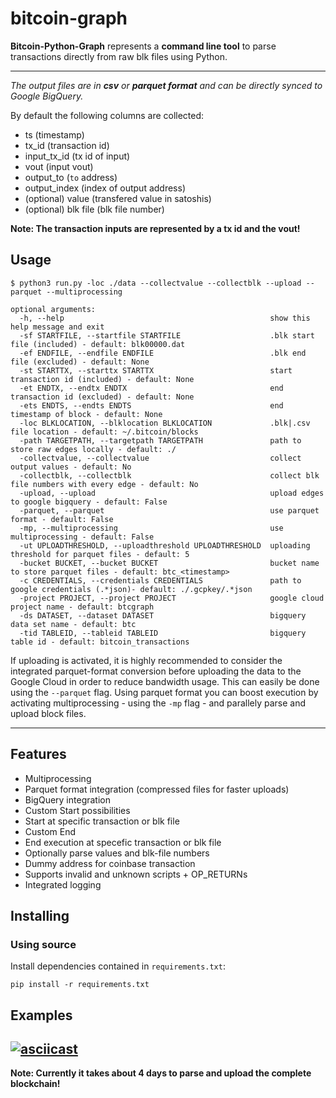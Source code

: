 # bitcoin-graph 


**Bitcoin-Python-Graph** represents a **command line tool** to parse transactions directly from raw blk files using Python. 


---

*The output files are in **csv** or **parquet format** and can be directly synced to Google BigQuery.*

By default the following columns are collected:

- ts (timestamp)
- tx_id (transaction id)
- input_tx_id (tx id of input)
- vout (input vout)
- output_to (`to` address)
- output_index (index of output address)
- (optional) value (transfered value in satoshis)
- (optional) blk file (blk file number)


**Note: The transaction inputs are represented by a tx id and the vout!** 

## Usage

```console
$ python3 run.py -loc ./data --collectvalue --collectblk --upload --parquet --multiprocessing

optional arguments:
  -h, --help                                              show this help message and exit
  -sf STARTFILE, --startfile STARTFILE                    .blk start file (included) - default: blk00000.dat
  -ef ENDFILE, --endfile ENDFILE                          .blk end file (excluded) - default: None
  -st STARTTX, --starttx STARTTX                          start transaction id (included) - default: None
  -et ENDTX, --endtx ENDTX                                end transaction id (excluded) - default: None
  -ets ENDTS, --endts ENDTS                               end timestamp of block - default: None
  -loc BLKLOCATION, --blklocation BLKLOCATION             .blk|.csv file location - default: ~/.bitcoin/blocks
  -path TARGETPATH, --targetpath TARGETPATH               path to store raw edges locally - default: ./
  -collectvalue, --collectvalue                           collect output values - default: No
  -collectblk, --collectblk                               collect blk file numbers with every edge - default: No
  -upload, --upload                                       upload edges to google bigquery - default: False
  -parquet, --parquet                                     use parquet format - default: False
  -mp, --multiprocessing                                  use multiprocessing - default: False
  -ut UPLOADTHRESHOLD, --uploadthreshold UPLOADTHRESHOLD  uploading threshold for parquet files - default: 5
  -bucket BUCKET, --bucket BUCKET                         bucket name to store parquet files - default: btc_<timestamp>
  -c CREDENTIALS, --credentials CREDENTIALS               path to google credentials (.*json)- default: ./.gcpkey/.*json
  -project PROJECT, --project PROJECT                     google cloud project name - default: btcgraph
  -ds DATASET, --dataset DATASET                          bigquery data set name - default: btc
  -tid TABLEID, --tableid TABLEID                         bigquery table id - default: bitcoin_transactions
```
If uploading is activated, it is highly recommended to consider the integrated parquet-format conversion before uploading the data to the Google Cloud in order to reduce bandwidth usage. This can easily be done using the  `--parquet` flag. Using parquet format you can boost execution by activating multiprocessing - using the `-mp` flag - and parallely parse and upload block files.

---


## Features
- Multiprocessing
- Parquet format integration (compressed files for faster uploads)
- BigQuery integration 
- Custom Start possibilities
-   Start at specific transaction or blk file
- Custom End
-   End execution at specefic transaction or blk file
- Optionally parse values and blk-file numbers
- Dummy address for coinbase transaction
- Supports invalid and unknown scripts + OP_RETURNs
- Integrated logging

## Installing


### Using source

Install dependencies contained in `requirements.txt`:
```
pip install -r requirements.txt
```


## Examples
[![asciicast](https://asciinema.org/a/458061.svg)](https://asciinema.org/a/458061)
---

**Note: Currently it takes about 4 days to parse and upload the complete blockchain!** 




